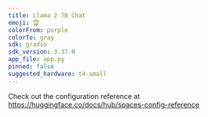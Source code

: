 ```yaml
---
title: Llama 2 7B Chat
emoji: 🏆
colorFrom: purple
colorTo: gray
sdk: gradio
sdk_version: 3.37.0
app_file: app.py
pinned: false
suggested_hardware: t4-small
---
```


Check out the configuration reference at https://huggingface.co/docs/hub/spaces-config-reference
